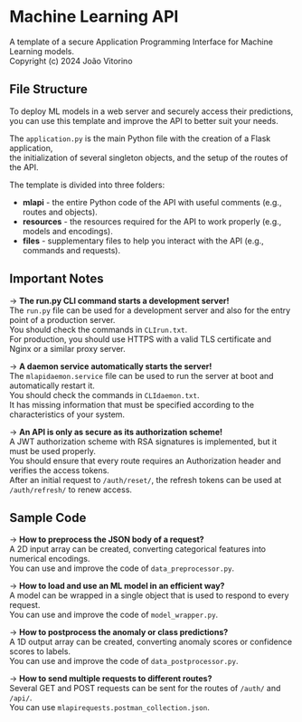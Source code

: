 # Machine Learning API

A template of a secure Application Programming Interface for Machine Learning models.  
Copyright (c) 2024 João Vitorino  

## File Structure

To deploy ML models in a web server and securely access their predictions,  
you can use this template and improve the API to better suit your needs.  

The `application.py` is the main Python file with the creation of a Flask application,  
the initialization of several singleton objects, and the setup of the routes of the API.  

The template is divided into three folders:

- **mlapi** - the entire Python code of the API with useful comments (e.g., routes and objects).
- **resources** - the resources required for the API to work properly (e.g., models and encodings).
- **files** - supplementary files to help you interact with the API (e.g., commands and requests).

## Important Notes

&rarr; **The run.py CLI command starts a development server!**  
The `run.py` file can be used for a development server and also for the entry point of a production server.  
You should check the commands in `CLIrun.txt`.  
For production, you should use HTTPS with a valid TLS certificate and Nginx or a similar proxy server.  

&rarr; **A daemon service automatically starts the server!**  
The `mlapidaemon.service` file can be used to run the server at boot and automatically restart it.  
You should check the commands in `CLIdaemon.txt`.  
It has missing information that must be specified according to the characteristics of your system.  

&rarr; **An API is only as secure as its authorization scheme!**  
A JWT authorization scheme with RSA signatures is implemented, but it must be used properly.  
You should ensure that every route requires an Authorization header and verifies the access tokens.  
After an initial request to `/auth/reset/`, the refresh tokens can be used at `/auth/refresh/` to renew access.

## Sample Code

&rarr; **How to preprocess the JSON body of a request?**  
A 2D input array can be created, converting categorical features into numerical encodings.  
You can use and improve the code of `data_preprocessor.py`.  

&rarr; **How to load and use an ML model in an efficient way?**  
A model can be wrapped in a single object that is used to respond to every request.  
You can use and improve the code of `model_wrapper.py`.  

&rarr; **How to postprocess the anomaly or class predictions?**  
A 1D output array can be created, converting anomaly scores or confidence scores to labels.  
You can use and improve the code of `data_postprocessor.py`.  

&rarr; **How to send multiple requests to different routes?**  
Several GET and POST requests can be sent for the routes of `/auth/` and `/api/`.  
You can use `mlapirequests.postman_collection.json`.  
